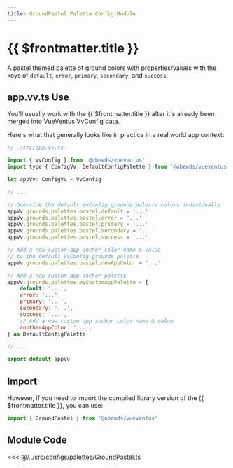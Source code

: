 ```yaml
---
title: GroundPastel Palette Config Module
---
```


<script setup>
    import DocsPackageVersion from '../../../src/views/compos/DocsPackageVersion.vue'
</script>





# {{ $frontmatter.title }}

A pastel themed palette of ground colors with properties/values with the keys of `default`, `error`, `primary`, `secondary`, and `success`.








## app.vv.ts Use

You'll usually work with the {{ $frontmatter.title }} after it's already been merged into VueVentus VvConfig data.

Here's what that generally looks like in practice in a real world app context:

```javascript
// ./src/app.vv.ts

import { VvConfig } from '@obewds/vueventus'
import type { ConfigVv, DefaultConfigPalette } from '@obewds/vueventus'

let appVv: ConfigVv = VvConfig

// ...

// Override the default VvConfig grounds palette colors individually
appVv.grounds.palettes.pastel.default = '...'
appVv.grounds.palettes.pastel.error = '...'
appVv.grounds.palettes.pastel.primary = '...'
appVv.grounds.palettes.pastel.secondary = '...'
appVv.grounds.palettes.pastel.success = '...'

// Add a new custom app anchor color name & value
// to the default VvConfig grounds palette
appVv.grounds.palettes.pastel.newAppColor = '...'

// Add a new custom app anchor palette
appVv.grounds.palettes.myCustomAppPalette = {
    default: '...',
    error: '...',
    primary: '...',
    secondary: '...',
    success: '...',
    // Add a new custom app anchor color name & value
    anotherAppColor: '...',
} as DefaultConfigPalette

// ...

export default appVv
```








## Import

However, if you need to import the compiled library version of the {{ $frontmatter.title }}, you can use:

```javascript
import { GroundPastel } from '@obewds/vueventus'
```













## Module Code

<<< @/../src/configs/palettes/GroundPastel.ts






<DocsPackageVersion/>


